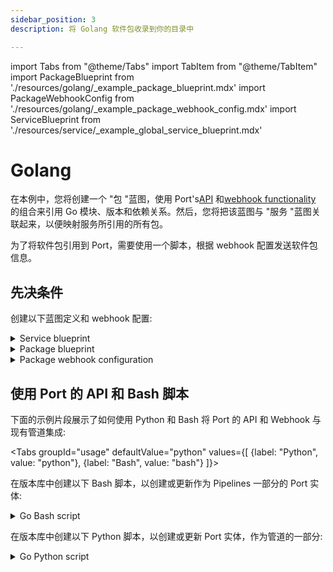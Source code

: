 ```yaml
---
sidebar_position: 3
description: 将 Golang 软件包收录到你的目录中

---
```


import Tabs from "@theme/Tabs"
import TabItem from "@theme/TabItem"
import PackageBlueprint from './resources/golang/_example_package_blueprint.mdx'
import PackageWebhookConfig from './resources/golang/_example_package_webhook_config.mdx'
import ServiceBlueprint from './resources/service/_example_global_service_blueprint.mdx'

# Golang

在本例中，您将创建一个 "包 "蓝图，使用 Port's[API](../../../api/api.md) 和[webhook functionality](../../webhook.md) 的组合来引用 Go 模块、版本和依赖关系。然后，您将把该蓝图与 "服务 "蓝图关联起来，以便映射服务所引用的所有包。

为了将软件包引用到 Port，需要使用一个脚本，根据 webhook 配置发送软件包信息。

## 先决条件

创建以下蓝图定义和 webhook 配置: 

<details>
<summary>Service blueprint</summary>
<ServiceBlueprint/>
</details>

<details>
<summary>Package blueprint</summary>
<PackageBlueprint/>
</details>

<details>
<summary>Package webhook configuration</summary>

<PackageWebhookConfig/>

</details>

## 使用 Port 的 API 和 Bash 脚本

下面的示例片段展示了如何使用 Python 和 Bash 将 Port 的 API 和 Webhook 与现有管道集成: 

<Tabs groupId="usage" defaultValue="python" values={[
{label: "Python", value: "python"},
{label: "Bash", value: "bash"}
]}>

<TabItem value="bash">

在版本库中创建以下 Bash 脚本，以创建或更新作为 Pipelines 一部分的 Port 实体: 

<details>

<summary>Go Bash script</summary>

```bash showLineNumbers
#!/bin/bash

# Get environment variables
WEBHOOK_URL="$WEBHOOK_URL"
SERVICE_ID="$SERVICE_ID"

set -e
# Create or clear the output file
echo "[]" > output.json

# Extract require lines from go.mod excluding the first and the last lines
mapfile -t requires < <(sed -n '/require (/,/)/p' go.mod | tail -n +2 | head -n -1)

# Parse each require line into a package JSON
for require in "${requires[@]}"; do
    # Ignore if line is 'require (' or ')'
    if [[ "$require" == "require (" ]] || [[ "$require" == ")" ]]; then
        continue
    fi

    # Split line into an array
    IFS=' ' read -r -a parts <<< "$require"

    # Assign array items to variables
    package_url="${parts[0]}"
    version="${parts[1]}"
    indirect=false

    # Check if line is indirect
    if [[ "${parts[2]}" == "//" && "${parts[3]}" == "indirect" ]]; then
        indirect=true
    fi

    # Extract the package name from the URL
    package_name=$(basename "$package_url")

    # Prepend 'https://' to package URL if not already there and remove any white spaces
    package_url=$(echo "$package_url" | tr -d '[:space:]')
    if [[ "$package_url" != http* ]]; then
        package_url="https://$package_url"
    fi

    # Create the package JSON
    package_json=$(jq -n \
        --arg pn "$package_name" \
        --arg id "$package_name" \
        --arg pu "$package_url" \
        --arg v "$version" \
        --argjson i "$indirect" \
        '{
            identifier: $id,
            packageName: $pn,
            packageUrl: $pu,
            version: $v,
            indirect: $i,
            service: $SERVICE_ID
        }')

    # Add the package JSON to the output file
    jq --argjson p "$package_json" '. += [$p]' output.json > temp.json && mv temp.json output.json

    # Send the package JSON to the webhook
    curl --location '$WEBHOOK_URL' \
        --header 'Content-Type: application/json' \
        --data "$package_json"
done
```

:::note 

* 该脚本利用 Bash shell 中的内置命令 `mapfile` 来读取 `go.mod` 文件中的行并将其存储到数组中。请注意，并非所有 shell 默认都支持该命令。如果你被引用了不同的 shell，如 Dash 或 Zsh，你可能需要切换到 Bash 或修改脚本来实现类似的功能。
* 脚本依赖于 `jq` 命令来操作 JSON 数据。它被用来根据从 `go.mod` 文件中提取的 package 详细信息创建 JSON 对象，并将这些对象追加到输出 JSON 文件中。值得注意的是，"jq "是一个功能强大的命令行 JSON 处理器，但许多系统默认情况下并不包含它。您可能需要单独安装才能使用它。

:::

</details>
</TabItem>

<TabItem value="python">

在版本库中创建以下 Python 脚本，以创建或更新 Port 实体，作为管道的一部分: 

<details>

<summary>Go Python script</summary>

```python showLineNumbers
# Dependencies to install:
# pip install requests
# pip install tldextract

import json
import requests
import os
from urllib.parse import urlparse

output_filename = "output.json"
webhook_url = os.environ.get('WEBHOOK_URL')
SERVICE_ID = os.environ.get('SERVICE_ID')

# Prepare the headers for the requests
headers = {'Content-Type': 'application/json'}

# Initialize the output file
with open(output_filename, 'w') as f:
    json.dump([], f)

# Read the go.mod file
with open('go.mod', 'r') as f:
    lines = f.readlines()

# Find all require blocks
require_blocks = []
start = -1
for i, line in enumerate(lines):
    if line.strip() == 'require (':
        start = i
    elif line.strip() == ')' and start != -1:
        require_blocks.append(lines[start + 1:i])
        start = -1

# Process each require block
for requires in require_blocks:
    for require in requires:
        parts = require.split()  # Split the line into parts

        package_url = parts[0]
        version = parts[1]
        indirect = len(parts) > 3 and parts[2] == "//" and parts[3] == "indirect"  # Check if the package is indirect

        # Parse the package name from the URL
        package_name = os.path.basename(urlparse(package_url).path)

        # Ensure package_url is in URL format
        if not package_url.startswith('http://') and not package_url.startswith('https://'):
            package_url = 'https://' + package_url

        # Prepare the package dictionary
        package_dict = {
            "identifier": package_name,
            "package_name": package_name,
            "package_url": package_url,
            "version": version,
            "indirect": indirect,
            "service" SERVICE_ID
        }

        # Append to the output file
        with open(output_filename, 'r+') as f:
            data = json.load(f)
            data.append(package_dict)
            f.seek(0)
            json.dump(data, f, indent=4)

        # Send data to the webhook
        response = requests.post(webhook_url, headers=headers, data=json.dumps(package_dict))
        print(response.status_code)
```

</details>
</TabItem>
</Tabs>